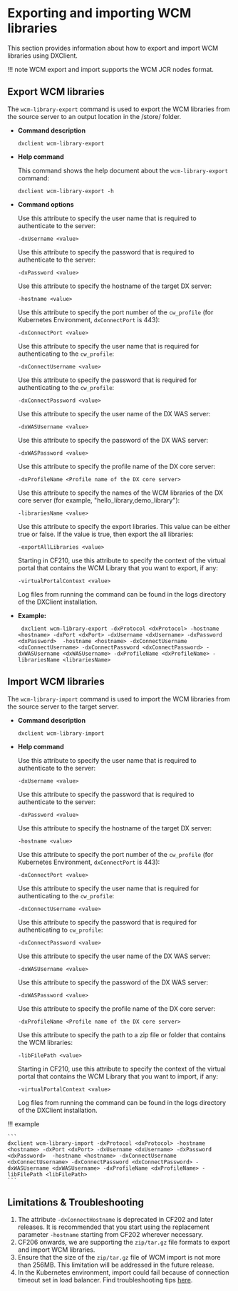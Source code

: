 # Exporting and importing WCM libraries

This section provides information about how to export and import WCM libraries using DXClient.

!!! note 
    WCM export and import supports the WCM JCR nodes format.

## Export WCM libraries

The `wcm-library-export` command is used to export the WCM libraries from the source server to an output location in the <working-directory>/store/ folder.

-   **Command description**

    ```
    dxclient wcm-library-export
    
    ```

-   **Help command**

    This command shows the help document about the `wcm-library-export` command:

    ```
    dxclient wcm-library-export -h
    ```

-   **Command options**

    Use this attribute to specify the user name that is required to authenticate to the server:

    ```
    -dxUsername <value>
    ```

    Use this attribute to specify the password that is required to authenticate to the server:

    ```
    -dxPassword <value>
    ```

    Use this attribute to specify the hostname of the target DX server:

    ```
    -hostname <value>
    ```

    Use this attribute to specify the port number of the `cw_profile` (for Kubernetes Environment, `dxConnectPort` is 443):

    ```
    -dxConnectPort <value>
    ```

    Use this attribute to specify the user name that is required for authenticating to the `cw_profile`:

    ```
    -dxConnectUsername <value>
    ```

    Use this attribute to specify the password that is required for authenticating to the `cw_profile`:

    ```
    -dxConnectPassword <value>
    ```

    Use this attribute to specify the user name of the DX WAS server:

    ```
    -dxWASUsername <value>
    ```

    Use this attribute to specify the password of the DX WAS server:

    ```
    -dxWASPassword <value>
    ```

    Use this attribute to specify the profile name of the DX core server:

    ```
    -dxProfileName <Profile name of the DX core server> 
    ```

    Use this attribute to specify the names of the WCM libraries of the DX core server (for example, "hello_library,demo_library"):

    ```
    -librariesName <value>
    ```

    Use this attribute to specify the export libraries. This value can be either true or false. If the value is true, then export the all libraries:

    ```
    -exportAllLibraries <value>
    ```

    Starting in CF210, use this attribute to specify the context of the virtual portal that contains the WCM Library that you want to export, if any:

    ```
    -virtualPortalContext <value>
    ```

    Log files from running the command can be found in the logs directory of the DXClient installation.

-   **Example:**

    ```
     dxclient wcm-library-export -dxProtocol <dxProtocol> -hostname <hostname> -dxPort <dxPort> -dxUsername <dxUsername> -dxPassword <dxPassword>  -hostname <hostname> -dxConnectUsername <dxConnectUsername> -dxConnectPassword <dxConnectPassword> -dxWASUsername <dxWASUsername> -dxProfileName <dxProfileName> -librariesName <librariesName> 
    ```


## Import WCM libraries

The `wcm-library-import` command is used to import the WCM libraries from the source server to the target server.

-   **Command description**

    ```
    dxclient wcm-library-import
    ```

-   **Help command**

    Use this attribute to specify the user name that is required to authenticate to the server:

    ```
    -dxUsername <value> 
    ```

    Use this attribute to specify the password that is required to authenticate to the server:

    ```
    -dxPassword <value>
    ```

    Use this attribute to specify the hostname of the target DX server:

    ```
    -hostname <value>
    ```

    Use this attribute to specify the port number of the `cw_profile` (for Kubernetes Environment, `dxConnectPort` is 443):

    ```
    -dxConnectPort <value>
    ```

    Use this attribute to specify the user name that is required for authenticating to the `cw_profile`:

    ```
    -dxConnectUsername <value>
    ```

    Use this attribute to specify the password that is required for authenticating to `cw_profile`:

    ```
    -dxConnectPassword <value>
    ```

    Use this attribute to specify the user name of the DX WAS server:

    ```
    -dxWASUsername <value>
    ```

    Use this attribute to specify the password of the DX WAS server:

    ```
    -dxWASPassword <value>
    ```

    Use this attribute to specify the profile name of the DX core server:

    ```
    -dxProfileName <Profile name of the DX core server> 
    ```

    Use this attribute to specify the path to a zip file or folder that contains the WCM libraries:

    ```
    -libFilePath <value>
    ```

    Starting in CF210, use this attribute to specify the context of the virtual portal that contains the WCM Library that you want to import, if any:

    ```
    -virtualPortalContext <value>
    ```

    Log files from running the command can be found in the logs directory of the DXClient installation.

!!! example

    ```
    dxclient wcm-library-import -dxProtocol <dxProtocol> -hostname <hostname> -dxPort <dxPort> -dxUsername <dxUsername> -dxPassword <dxPassword>  -hostname <hostname> -dxConnectUsername <dxConnectUsername> -dxConnectPassword <dxConnectPassword> -dxWASUsername <dxWASUsername> -dxProfileName <dxProfileName> -libFilePath <libFilePath> 
    ```


## Limitations & Troubleshooting

1. The attribute `-dxConnectHostname` is deprecated in CF202 and later releases. It is recommended that you start using the replacement parameter `-hostname` starting from CF202 wherever necessary.
2. CF206 onwards, we are supporting the `zip/tar.gz` file formats to export and import WCM libraries.
3. Ensure that the size of the `zip/tar.gz` file of WCM import is not more than 256MB. This limitation will be addressed in the future release.
4. In the Kubernetes environment, import could fail because of connection timeout set in load balancer. Find troubleshooting tips [here](../troubleshooting_dxclient.md#troubleshooting-for-some-known-issues). 
